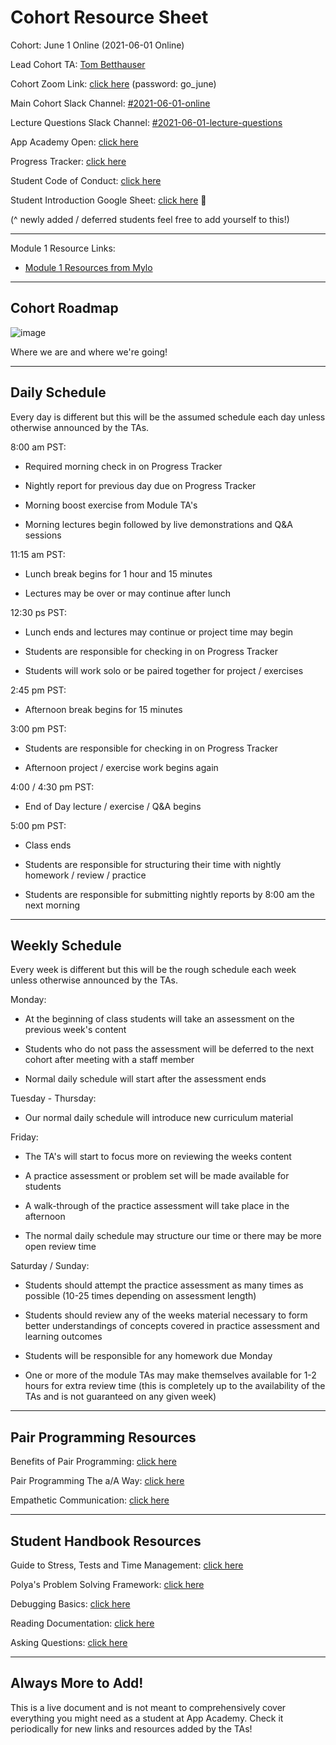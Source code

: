 # Cohort Resource Sheet

Cohort: June 1 Online (2021-06-01 Online)

Lead Cohort TA: [Tom Betthauser](http://tombetthauser.com)

Cohort Zoom Link: [click here](https://us02web.zoom.us/j/84604914196?pwd=alc2QVRrSlFzYk13MEVVWDdwRE4rZz09) (password: go_june)

Main Cohort Slack Channel: [#2021-06-01-online](https://app-academy.slack.com/archives/C01U21GFZ61)

Lecture Questions Slack Channel: [#2021-06-01-lecture-questions](https://app-academy.slack.com/archives/C024196CBQR)

App Academy Open: [click here](open.appacademy.io/)

Progress Tracker: [click here](progress.appacademy.io/)

Student Code of Conduct: [click here](https://open.appacademy.io/learn/student-handbook/code-of-conduct/code-of-conduct)

Student Introduction Google Sheet: [click here](https://docs.google.com/spreadsheets/d/1g3CMPhuKuyqLaE3YmUWOnXBwFoiHlOMw8lN-519AYCY/edit#gid=2047540154) 📌

(^ newly added / deferred students feel free to add yourself to this!)

***

Module 1 Resource Links:

* [Module 1 Resources from Mylo](https://github.com/appacademy/Module-1-Resources)

***

## Cohort Roadmap

![image](https://docs.google.com/drawings/d/e/2PACX-1vS4Wx0ihqY_VYg4UtvM2fqdugB9zx2_33oRTfGqoRLsKlZQ-46_sB43AjDaS9-Gybjy0mn1LhStlXuY/pub?w=1440&h=1080)

Where we are and where we're going!

<!-- link to live google image for roadmap: https://docs.google.com/drawings/d/1QcTmz0gySTCpAnl55TdiaXN49ixKykFZgysyRPwJ0Jo/edit -->

***

## Daily Schedule

Every day is different but this will be the assumed schedule each day unless otherwise announced by the TAs.

8:00 am PST:

* Required morning check in on Progress Tracker

* Nightly report for previous day due on Progress Tracker

* Morning boost exercise from Module TA's

* Morning lectures begin followed by live demonstrations and Q&A sessions

11:15 am PST:

* Lunch break begins for 1 hour and 15 minutes

* Lectures may be over or may continue after lunch

12:30 ps PST:

* Lunch ends and lectures may continue or project time may begin

* Students are responsible for checking in on Progress Tracker

* Students will work solo or be paired together for project / exercises

2:45 pm PST:

* Afternoon break begins for 15 minutes

3:00 pm PST:

* Students are responsible for checking in on Progress Tracker

* Afternoon project / exercise work begins again

4:00 / 4:30 pm PST:

* End of Day lecture / exercise / Q&A begins

5:00 pm PST:

* Class ends

* Students are responsible for structuring their time with nightly homework / review / practice

* Students are responsible for submitting nightly reports by 8:00 am the next morning

***

## Weekly Schedule

Every week is different but this will be the rough schedule each week unless otherwise announced by the TAs.

Monday:

* At the beginning of class students will take an assessment on the previous week's content

* Students who do not pass the assessment will be deferred to the next cohort after meeting with a staff member

* Normal daily schedule will start after the assessment ends

Tuesday - Thursday:

* Our normal daily schedule will introduce new curriculum material

Friday:

* The TA's will start to focus more on reviewing the weeks content

* A practice assessment or problem set will be made available for students

* A walk-through of the practice assessment will take place in the afternoon

* The normal daily schedule may structure our time or there may be more open review time

Saturday / Sunday:

* Students should attempt the practice assessment as many times as possible (10-25 times depending on assessment length)

* Students should review any of the weeks material necessary to form better understandings of concepts covered in practice assessment and learning outcomes

* Students will be responsible for any homework due Monday

* One or more of the module TAs may make themselves available for 1-2 hours for extra review time (this is completely up to the availability of the TAs and is not guaranteed on any given week)

***

## Pair Programming Resources

Benefits of Pair Programming: [click here](https://open.appacademy.io/learn/student-handbook/supplemental-resources/benefits-of-pair-programming)

Pair Programming The a/A Way: [click here](https://open.appacademy.io/learn/student-handbook/supplemental-resources/pair-programming-the-a-a-way)

Empathetic Communication: [click here](https://open.appacademy.io/learn/student-handbook/supplemental-resources/empathetic-communication)

***

## Student Handbook Resources

Guide to Stress, Tests and Time Management: [click here](https://open.appacademy.io/learn/student-handbook/code-of-conduct/guide-to-stress--tests--and-time-management)

Polya's Problem Solving Framework: [click here](https://open.appacademy.io/learn/student-handbook/code-of-conduct)

Debugging Basics: [click here](https://open.appacademy.io/learn/student-handbook/code-of-conduct/debugging-basics)

Reading Documentation: [click here](https://open.appacademy.io/learn/student-handbook/code-of-conduct/reading-documentation)

Asking Questions: [click here](https://open.appacademy.io/learn/student-handbook/code-of-conduct/asking-questions)

***

## Always More to Add!

This is a live document and is not meant to comprehensively cover everything you might need as a student at App Academy. Check it periodically for new links and resources added by the TAs!